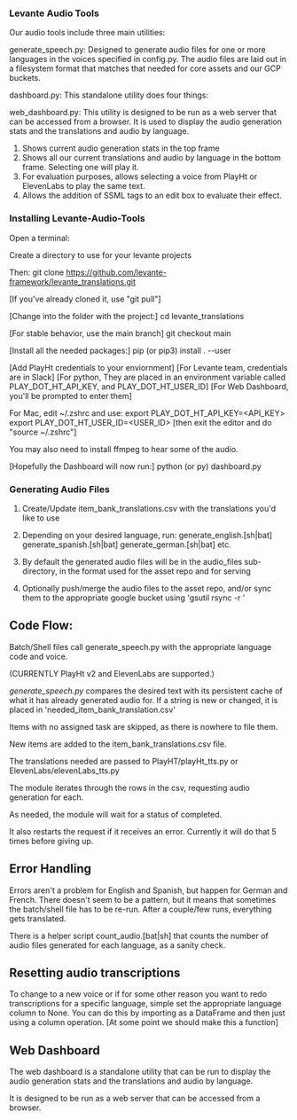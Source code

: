 
### Levante Audio Tools

Our audio tools include three main utilities:

generate_speech.py: Designed to generate audio files for one or more languages in the voices specified in config.py. The audio files are laid out in a filesystem
format that matches that needed for core assets and our GCP buckets.

dashboard.py: This standalone utility does four things:

web_dashboard.py: This utility is designed to be run as a web server that can be accessed from a browser. It is used to display the audio generation stats and the translations and audio by language.

1) Shows current audio generation stats in the top frame
2) Shows all our current translations and audio by language
   in the bottom frame. Selecting one will play it.
3) For evaluation purposes, allows selecting a voice from
   PlayHt or ElevenLabs to play the same text.
4) Allows the addition of SSML tags to an edit box to evaluate their effect.


### Installing Levante-Audio-Tools

Open a terminal:

Create a directory to use for your levante projects

Then:
git clone https://github.com/levante-framework/levante_translations.git

[If you've already cloned it, use "git pull"]

[Change into the folder with the project:]
cd levante_translations

[For stable behavior, use the main branch]
git checkout main

[Install all the needed packages:]
pip (or pip3) install . --user

[Add PlayHt credentials to your enviornment]
[For Levante team, credentials are in Slack]
[For python, They are placed in an environment variable called PLAY_DOT_HT_API_KEY, and PLAY_DOT_HT_USER_ID]
[For Web Dashboard, you'll be prompted to enter them]

For Mac, edit ~/.zshrc and use:
export PLAY_DOT_HT_API_KEY=<API_KEY>
export PLAY_DOT_HT_USER_ID=<USER_ID>
[then exit the editor and do "source ~/.zshrc"]

You may also need to install ffmpeg to hear some of the audio.

[Hopefully the Dashboard will now run:]
python (or py) dashboard.py

### Generating Audio Files

1. Create/Update item_bank_translations.csv with the translations you'd like to use

2. Depending on your desired language, run:
    generate_english.[sh|bat]
    generate_spanish.[sh|bat]
    generate_german.[sh|bat]
    etc.

3. By default the generated audio files will be in the audio_files
    sub-directory, in the format used for the asset repo and for serving

4. Optionally push/merge the audio files to the asset repo, and/or
    sync them to the appropriate google bucket using 'gsutil rsync -r <src> <bucket>'

## Code Flow:

Batch/Shell files call generate_speech.py with the appropriate language code and voice.

(CURRENTLY PlayHt v2 and ElevenLabs are supported.)

_generate_speech.py_ compares the desired text with its persistent cache of what
it has already generated audio for. If a string is new or changed, it is placed in
'needed_item_bank_translation.csv'

Items with no assigned task are skipped, as there is nowhere to file them.

New items are added to the item_bank_translations.csv file.

The translations needed are passed to PlayHT/playHt_tts.py or ElevenLabs/elevenLabs_tts.py

The module iterates through the rows in the csv, requesting audio generation for each.

As needed, the module will wait for a status of completed.

It also restarts the request if it receives an error. Currently it will
do that 5 times before giving up.

## Error Handling

Errors aren't a problem for English and Spanish, but happen for German and French.
There doesn't seem to be a pattern, but it means that sometimes the batch/shell
file has to be re-run. After a couple/few runs, everything gets translated.

There is a helper script count_audio.[bat|sh] that counts the number of
audio files generated for each language, as a sanity check.

## Resetting audio transcriptions

To change to a new voice or if for some other reason you want to redo
transcriptions for a specific language, simple set the appropriate
language column to None. You can do this by importing as a DataFrame
and then just using a column operation. [At some point we should make this a function]

## Web Dashboard

The web dashboard is a standalone utility that can be run to display the audio generation stats and the translations and audio by language.

It is designed to be run as a web server that can be accessed from a browser.




